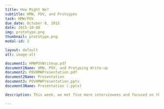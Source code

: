 ```yaml
---
title: How Might We?
subtitle: HMW, POV, and Protoypes
task: HMW/POV 
due_date: October 8, 2015
date: 2015-10-08
img: prototype.png
thumbnail: prototype.png
modal-id: 2

layout: default
alt: image-alt

document1: HMWPOVWriteup.pdf
document1Name: HMW, POV, and Protyping Write-up
document2: POVHMWPresentation.pdf
document2Name: Presentation
document3: POVHMWPresentation.pptx
document3Name: Presentation (.pptx)

description: This week, we met five more interviewees and focused on three specific dimensions of traveling-- alone and in groups, for work and for pleasure, and pre- versus during travel. We dug deep and posed dozens of questions that hoped to answer how we might improve their experiences. We then narrowed our questions down to a few problems, came up with a few dozen solutions, and tested three of them in the field.

---
```

